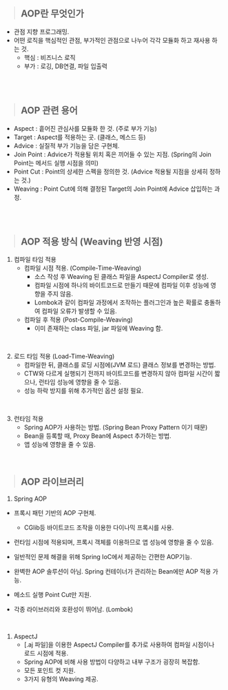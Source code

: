> ## AOP란 무엇인가

- 관점 지향 프로그래밍.
- 어떤 로직을 핵심적인 관점, 부가적인 관점으로 나누어 각각 모듈화 하고 재사용 하는 것.
  - 핵심 : 비즈니스 로직
  - 부가 : 로깅, DB연결, 파일 입출력

<br/>
<br/>

> ## AOP 관련 용어

- Aspect : 흩어진 관심사를 모듈화 한 것. (주로 부가 기능)
- Target : Aspect를 적용하는 곳. (클래스, 메스드 등)
- Advice : 실질적 부가 기능을 담은 구현체.
- Join Point : Advice가 적용될 위치 혹은 끼어들 수 있는 지점. (Spring의 Join Point는 메서드 실행 시점을 의미)
- Point Cut : Point의 상세한 스펙을 정의한 것. (Advice 적용될 지점을 상세히 정하는 것.)
- Weaving : Point Cut에 의해 결정된 Target의 Join Point에 Advice 삽입하는 과정.

<br/>
<br/>

> ## AOP 적용 방식 (Weaving 반영 시점)

1.  컴파일 타임 적용
    - 컴파일 시점 적용. (Compile-Time-Weaving)
      - 소스 작성 후 Weaving 된 클래스 파일을 AspectJ Compiler로 생성.
      - 컴파일 시점에 하나의 바이트코드로 만들기 때문에 컴파일 이후 성능에 영향을 주지 않음.
      - Lombok과 같이 컴파일 과정에서 조작하는 플러그인과 높은 확률로 충돌하여 컴파일 오류가 발생할 수 있음.
    - 컴파일 후 적용 (Post-Compile-Weaving)
      - 이미 존재하는 class 파일, jar 파일에 Weaving 함.

<br/>

2. 로드 타임 적용 (Load-Time-Weaving)
   - 컴파일한 뒤, 클래스를 로딩 시점에(JVM 로드) 클래스 정보를 변경하는 방법.
   - CTW와 다르게 실행되기 전까지 바이트코드를 변경하지 않아 컴파일 시간이 짧으나, 런타임 성능에 영향을 줄 수 있음.
   - 성능 하락 방지를 위해 추가적인 옵션 설정 필요.

<br/>

3. 런타임 적용
   - Spring AOP가 사용하는 방법. (Spring Bean Proxy Pattern 이기 때문)
   - Bean을 등록할 때, Proxy Bean에 Aspect 추가하는 방법.
   - 앱 성능에 영향을 줄 수 있음.

<br/>

> ## AOP 라이브러리

1. Spring AOP

- 프록시 패턴 기반의 AOP 구현체.
  - CGlib등 바이트코드 조작을 이용한 다이나믹 프록시를 사용.
- 런타임 시점에 적용되며, 프록시 객체를 이용하므로 앱 성능에 영향을 줄 수 있음.
- 일반적인 문제 해결을 위해 Spring IoC에서 제공하는 간편한 AOP기능.
- 완벽한 AOP 솔루션이 아님. Spring 컨테이너가 관리하는 Bean에만 AOP 적용 가능.
- 메소드 실행 Point Cut만 지원.
- 각종 라이브러리와 호환성이 뛰어남. (Lombok)

   <br/>

1. AspectJ
   - [.aj 파일]을 이용한 AspectJ Compiler를 추가로 사용하여 컴파일 시점이나 로드 시점에 적용.
   - Spring AOP에 비해 사용 방법이 다양하고 내부 구조가 굉장히 복잡함.
   - 모든 포인트 컷 지원.
   - 3가지 유형의 Weaving 제공.
